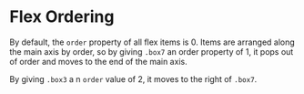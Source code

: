# Flex Ordering

By default, the `order` property of all flex items is 0. Items are arranged along the main axis by order, so by giving `.box7` an order property of 1, it pops out of order and moves to the end of the main axis. 

By giving `.box3` a n `order` value of 2, it moves to the right of `.box7`.